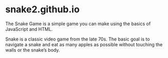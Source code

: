 # snake2.github.io
The Snake Game is a simple game you can make using the basics of JavaScript and HTML.

Snake is a classic video game from the late 70s. The basic goal is to navigate a snake and eat as many apples as possible without touching the walls or the snake’s body.

